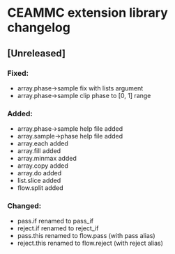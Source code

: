 # CEAMMC extension library changelog

## [Unreleased]
### Fixed:
- array.phase->sample fix with lists argument
- array.phase->sample clip phase to [0, 1] range

### Added:
- array.phase->sample help file added
- array.sample->phase help file added
- array.each added
- array.fill added
- array.minmax added
- array.copy added
- array.do added
- list.slice added
- flow.split added

### Changed:
- pass.if renamed to pass_if
- reject.if renamed to reject_if
- pass.this renamed to flow.pass (with pass alias)
- reject.this renamed to flow.reject (with reject alias)

